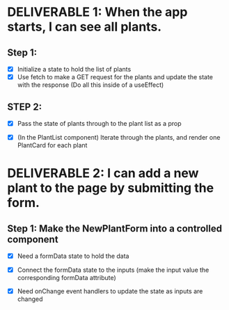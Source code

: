 # DELIVERABLE 1: When the app starts, I can see all plants.

## Step 1:
  - [x] Initialize a state to hold the list of plants
  - [x] Use fetch to make a GET request for the plants and update the state with the response
        (Do all this inside of a useEffect)
## STEP 2:
  - [x] Pass the state of plants through to the plant list as a prop
  - [x] (In the PlantList component) Iterate through the plants, and render one PlantCard for each plant


# DELIVERABLE 2: I can add a new plant to the page by submitting the form.

## Step 1: Make the NewPlantForm into a controlled component
  - [x] Need a formData state to hold the data
  - [x] Connect the formData state to the inputs (make the input value the corresponding formData attribute)
  - [x] Need onChange event handlers to update the state as inputs are changed

